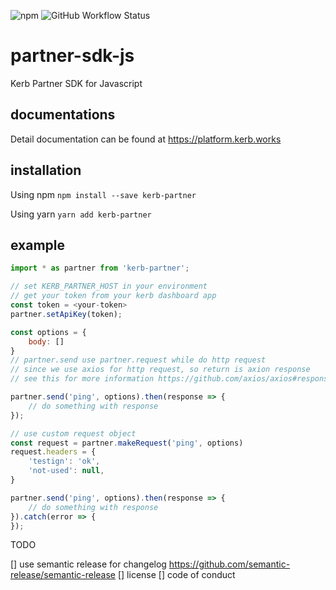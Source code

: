 ![npm](https://img.shields.io/npm/v/kerb-partner)
![GitHub Workflow Status](https://img.shields.io/github/workflow/status/kerb-technologies/partner-sdk-js/Node.js%20CI)

# partner-sdk-js
Kerb Partner SDK for Javascript

## documentations

Detail documentation can be found at https://platform.kerb.works

## installation

Using npm
`npm install --save kerb-partner`

Using yarn
`yarn add kerb-partner`






## example


```javascript
import * as partner from 'kerb-partner';

// set KERB_PARTNER_HOST in your environment
// get your token from your kerb dashboard app
const token = <your-token>
partner.setApiKey(token);

const options = {
    body: []
}
// partner.send use partner.request while do http request
// since we use axios for http request, so return is axion response
// see this for more information https://github.com/axios/axios#response-schema

partner.send('ping', options).then(response => {
    // do something with response
});

// use custom request object
const request = partner.makeRequest('ping', options)
request.headers = {
    'testign': 'ok',
    'not-used': null,
}

partner.send('ping', options).then(response => {
    // do something with response
}).catch(error => {
});


```


TODO

[] use semantic release for changelog https://github.com/semantic-release/semantic-release
[] license
[] code of conduct

